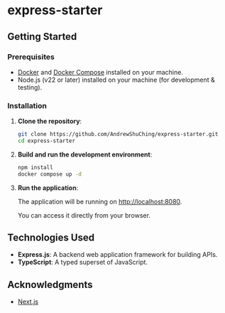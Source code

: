 # express-starter

## Getting Started

### Prerequisites

- [Docker](https://www.docker.com/) and [Docker Compose](https://docs.docker.com/compose/) installed on your machine.
- Node.js (v22 or later) installed on your machine (for development & testing).

### Installation

1. **Clone the repository**:

   ```bash
   git clone https://github.com/AndrewShuChing/express-starter.git
   cd express-starter
   ```

3. **Build and run the development environment**:

   ```bash
   npm install
   docker compose up -d
   ```

4. **Run the application**:

   The application will be running on [http://localhost:8080](http://localhost:8080).

   You can access it directly from your browser.

## Technologies Used

- **Express.js**: A backend web application framework for building APIs.
- **TypeScript**: A typed superset of JavaScript.

## Acknowledgments

- [Next.js](https://expressjs.com/)